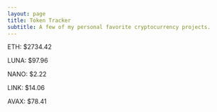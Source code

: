 ```yaml
---
layout: page
title: Token Tracker
subtitle: A few of my personal favorite cryptocurrency projects.
---
```


<!--BEGINCRYPTOINPUT-->
ETH: $2734.42

LUNA: $97.96

NANO: $2.22

LINK: $14.06

AVAX: $78.41

<!--ENDCRYPTOINPUT-->
